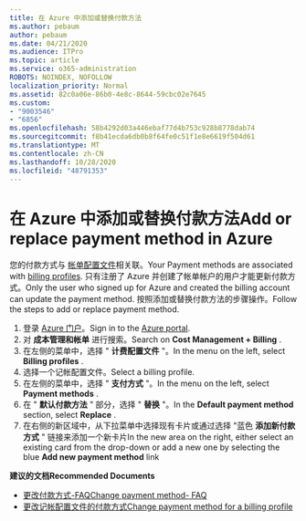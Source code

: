 ```yaml
---
title: 在 Azure 中添加或替换付款方法
ms.author: pebaum
author: pebaum
ms.date: 04/21/2020
ms.audience: ITPro
ms.topic: article
ms.service: o365-administration
ROBOTS: NOINDEX, NOFOLLOW
localization_priority: Normal
ms.assetid: 82c0a06e-86b0-4e8c-8644-59cbc02e7645
ms.custom:
- "9003546"
- "6856"
ms.openlocfilehash: 58b4292d03a446ebaf77d4b753c928b8778dab74
ms.sourcegitcommit: f8b41ecda6db0b8f64fe0c51f1e8e6619f504d61
ms.translationtype: MT
ms.contentlocale: zh-CN
ms.lasthandoff: 10/28/2020
ms.locfileid: "48791353"
---
```

# <a name="add-or-replace-payment-method-in-azure"></a><span data-ttu-id="12e23-102">在 Azure 中添加或替换付款方法</span><span class="sxs-lookup"><span data-stu-id="12e23-102">Add or replace payment method in Azure</span></span>

<span data-ttu-id="12e23-103">您的付款方式与 [帐单配置文件](https://docs.microsoft.com/azure/billing/billing-how-to-change-credit-card?WT.mc_id=Portal-Microsoft_Azure_Support#change-payment-method-for-a-billing-profile)相关联。</span><span class="sxs-lookup"><span data-stu-id="12e23-103">Your Payment methods are associated with [billing profiles](https://docs.microsoft.com/azure/billing/billing-how-to-change-credit-card?WT.mc_id=Portal-Microsoft_Azure_Support#change-payment-method-for-a-billing-profile).</span></span> <span data-ttu-id="12e23-104">只有注册了 Azure 并创建了帐单帐户的用户才能更新付款方式。</span><span class="sxs-lookup"><span data-stu-id="12e23-104">Only the user who signed up for Azure and created the billing account can update the payment method.</span></span> <span data-ttu-id="12e23-105">按照添加或替换付款方法的步骤操作。</span><span class="sxs-lookup"><span data-stu-id="12e23-105">Follow the steps to add or replace payment method.</span></span>

1. <span data-ttu-id="12e23-106">登录 [Azure 门户](https://portal.azure.com/)。</span><span class="sxs-lookup"><span data-stu-id="12e23-106">Sign in to the [Azure portal](https://portal.azure.com/).</span></span>
2. <span data-ttu-id="12e23-107">对 **成本管理和帐单** 进行搜索。</span><span class="sxs-lookup"><span data-stu-id="12e23-107">Search on **Cost Management + Billing** .</span></span>
3. <span data-ttu-id="12e23-108">在左侧的菜单中，选择 " **计费配置文件** "。</span><span class="sxs-lookup"><span data-stu-id="12e23-108">In the menu on the left, select **Billing profiles** .</span></span>
4. <span data-ttu-id="12e23-109">选择一个记帐配置文件。</span><span class="sxs-lookup"><span data-stu-id="12e23-109">Select a billing profile.</span></span>
5. <span data-ttu-id="12e23-110">在左侧的菜单中，选择 " **支付方式** "。</span><span class="sxs-lookup"><span data-stu-id="12e23-110">In the menu on the left, select **Payment methods** .</span></span>
6. <span data-ttu-id="12e23-111">在 " **默认付款方法** " 部分，选择 " **替换** "。</span><span class="sxs-lookup"><span data-stu-id="12e23-111">In the **Default payment method** section, select **Replace** .</span></span>
7. <span data-ttu-id="12e23-112">在右侧的新区域中，从下拉菜单中选择现有卡片或通过选择 "蓝色 **添加新付款方式** " 链接来添加一个新卡片</span><span class="sxs-lookup"><span data-stu-id="12e23-112">In the new area on the right, either select an existing card from the drop-down or add a new one by selecting the blue **Add new payment method** link</span></span>

<span data-ttu-id="12e23-113">**建议的文档**</span><span class="sxs-lookup"><span data-stu-id="12e23-113">**Recommended Documents**</span></span>

- [<span data-ttu-id="12e23-114">更改付款方式-FAQ</span><span class="sxs-lookup"><span data-stu-id="12e23-114">Change payment method- FAQ</span></span>](https://docs.microsoft.com/azure/billing/billing-how-to-change-credit-card?WT.mc_id=Portal-Microsoft_Azure_Support#frequently-asked-questions)
- [<span data-ttu-id="12e23-115">更改记帐配置文件的付款方式</span><span class="sxs-lookup"><span data-stu-id="12e23-115">Change payment method for a billing profile</span></span>](https://docs.microsoft.com/azure/cost-management-billing/manage/change-credit-card?WT.mc_id=Portal-Microsoft_Azure_Support#manage-credit-cards-for-a-microsoft-customer-agreement)
